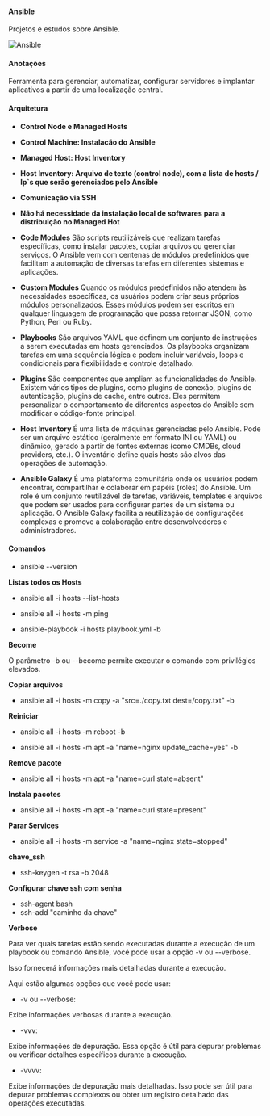 #### Ansible

Projetos e estudos sobre Ansible.

![Ansible](https://sretips.com.br/images/iac/ansible.png)

#### Anotações

Ferramenta para gerenciar, automatizar, configurar servidores e implantar aplicativos a partir de uma localização central.

#### Arquitetura

- **Control Node e Managed Hosts**
- **Control Machine: Instalacão do Ansible**
- **Managed Host: Host Inventory**
- **Host Inventory: Arquivo de texto (control node), com a lista de hosts / Ip`s que serão gerenciados pelo Ansible**
- **Comunicação via SSH**
- **Não há necessidade da instalação local de softwares para a distribuição no Managed Hot** 

- **Code Modules**
São scripts reutilizáveis que realizam tarefas específicas, como instalar pacotes, copiar arquivos ou gerenciar serviços. O Ansible vem com centenas de módulos predefinidos que facilitam a automação de diversas tarefas em diferentes sistemas e aplicações.

- **Custom Modules**
Quando os módulos predefinidos não atendem às necessidades específicas, os usuários podem criar seus próprios módulos personalizados. Esses módulos podem ser escritos em qualquer linguagem de programação que possa retornar JSON, como Python, Perl ou Ruby.

- **Playbooks**
São arquivos YAML que definem um conjunto de instruções a serem executadas em hosts gerenciados. Os playbooks organizam tarefas em uma sequência lógica e podem incluir variáveis, loops e condicionais para flexibilidade e controle detalhado.

- **Plugins**
São componentes que ampliam as funcionalidades do Ansible. Existem vários tipos de plugins, como plugins de conexão, plugins de autenticação, plugins de cache, entre outros. Eles permitem personalizar o comportamento de diferentes aspectos do Ansible sem modificar o código-fonte principal.

- **Host Inventory**
É uma lista de máquinas gerenciadas pelo Ansible. Pode ser um arquivo estático (geralmente em formato INI ou YAML) ou dinâmico, gerado a partir de fontes externas (como CMDBs, cloud providers, etc.). O inventário define quais hosts são alvos das operações de automação.

- **Ansible Galaxy**
É uma plataforma comunitária onde os usuários podem encontrar, compartilhar e colaborar em papéis (roles) do Ansible. Um role é um conjunto reutilizável de tarefas, variáveis, templates e arquivos que podem ser usados para configurar partes de um sistema ou aplicação. O Ansible Galaxy facilita a reutilização de configurações complexas e promove a colaboração entre desenvolvedores e administradores.




#### Comandos 

- ansible --version

**Listas todos os Hosts**

- ansible all -i hosts --list-hosts

- ansible all -i hosts -m ping

- ansible-playbook -i hosts playbook.yml -b 

**Become**

O parâmetro -b ou --become permite executar o comando com privilégios elevados.

**Copiar arquivos**

- ansible all -i hosts -m copy -a "src=./copy.txt dest=/copy.txt" -b

**Reiniciar**

- ansible all -i hosts -m reboot -b 

- ansible all -i hosts -m apt -a "name=nginx update_cache=yes" -b

**Remove pacote**

- ansible all -i hosts -m apt -a "name=curl state=absent"

**Instala pacotes**

- ansible all -i hosts -m apt -a "name=curl state=present"

**Parar Services**

- ansible all -i hosts -m service -a "name=nginx state=stopped"

**chave_ssh**

- ssh-keygen -t rsa -b 2048

**Configurar chave ssh com senha**

- ssh-agent bash
- ssh-add "caminho da chave"

**Verbose**

Para ver quais tarefas estão sendo executadas durante a execução de um playbook ou comando Ansible, você pode usar a opção -v ou --verbose. 

Isso fornecerá informações mais detalhadas durante a execução.

Aqui estão algumas opções que você pode usar:

- -v ou --verbose: 

Exibe informações verbosas durante a execução.

- -vvv: 

Exibe informações de depuração. Essa opção é útil para depurar problemas ou verificar detalhes específicos durante a execução.


- -vvvv: 

Exibe informações de depuração mais detalhadas. Isso pode ser útil para depurar problemas complexos ou obter um registro detalhado das operações executadas.


